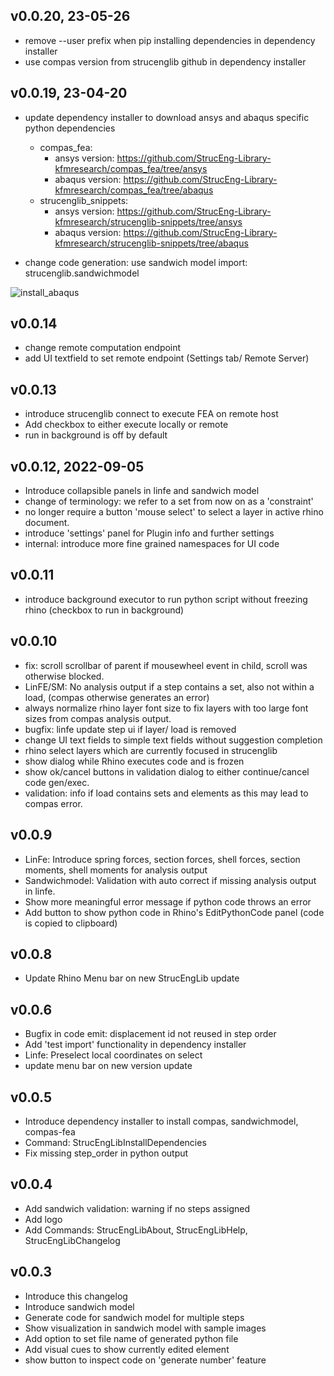 ## v0.0.20, 23-05-26
- remove --user prefix when pip installing dependencies in dependency installer
- use compas version from strucenglib github in dependency installer

## v0.0.19, 23-04-20
- update dependency installer to download ansys and abaqus specific python dependencies
  - compas_fea:
    - ansys version: https://github.com/StrucEng-Library-kfmresearch/compas_fea/tree/ansys
    - abaqus version: https://github.com/StrucEng-Library-kfmresearch/compas_fea/tree/abaqus
  - strucenglib_snippets:
    - ansys version: https://github.com/StrucEng-Library-kfmresearch/strucenglib-snippets/tree/ansys
    - abaqus version: https://github.com/StrucEng-Library-kfmresearch/strucenglib-snippets/tree/abaqus

- change code generation: use sandwich model import: strucenglib.sandwichmodel

![install_abaqus](https://user-images.githubusercontent.com/2311941/233221581-224190c0-2fcb-4f0a-b5b7-49f253d263ca.PNG)

## v0.0.14
- change remote computation endpoint
- add UI textfield to set remote endpoint (Settings tab/ Remote Server)

## v0.0.13
- introduce strucenglib connect to execute FEA on remote host
- Add checkbox to either execute locally or remote
- run in background is off by default

## v0.0.12, 2022-09-05
- Introduce collapsible panels in linfe and sandwich model
- change of terminology: we refer to a set from now on as a 'constraint'
- no longer require a button 'mouse select' to select a layer in active rhino document.
- introduce 'settings' panel for Plugin info and further settings
- internal: introduce more fine grained namespaces for UI code

## v0.0.11
- introduce background executor to run python script without freezing rhino (checkbox to run in background)

## v0.0.10
- fix: scroll scrollbar of parent if mousewheel event in child, scroll was otherwise blocked.
- LinFE/SM: No analysis output if a step contains a set, also not within a load, (compas otherwise generates an error)
- always normalize rhino layer font size to fix layers with too large font sizes from compas analysis output.
- bugfix: linfe update step ui if layer/ load is removed 
- change UI text fields to simple text fields without suggestion completion
- rhino select layers which are currently focused in strucenglib
- show dialog while Rhino executes code and is frozen
- show ok/cancel buttons in validation dialog to either continue/cancel code gen/exec.
- validation: info if load contains sets and elements as this may lead to compas error.

## v0.0.9
- LinFe: Introduce spring forces, section forces, shell forces, 
  section moments, shell moments for analysis output
- Sandwichmodel: Validation with auto correct if missing analysis output in linfe.
- Show more meaningful error message if python code throws an error
- Add button to show python code in Rhino's EditPythonCode panel (code is copied to clipboard)  

## v0.0.8
- Update Rhino Menu bar on new StrucEngLib update

## v0.0.6
- Bugfix in code emit: displacement id not reused in step order
- Add 'test import' functionality in dependency installer
- Linfe: Preselect local coordinates on select
- update menu bar on new version update
 
## v0.0.5
- Introduce dependency installer to install compas, sandwichmodel, compas-fea
- Command: StrucEngLibInstallDependencies
- Fix missing step_order in python output

## v0.0.4
- Add sandwich validation: warning if no steps assigned
- Add logo
- Add Commands: StrucEngLibAbout, StrucEngLibHelp, StrucEngLibChangelog

## v0.0.3
- Introduce this changelog
- Introduce sandwich model
- Generate code for sandwich model for multiple steps
- Show visualization in sandwich model with sample images
- Add option to set file name of generated python file
- Add visual cues to show currently edited element
- show button to inspect code on 'generate number' feature
